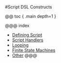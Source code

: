 #Script DSL Constructs

@@ toc { .main depth=1 }

@@@ index

* [Defining Script](constructs/define-script.md)
* [Script Handlers](constructs/handlers.md)
* [Looping](constructs/loop.md)
* [Finite State Machines](constructs/fsm.md)
* [Other](constructs/misc.md)
@@@